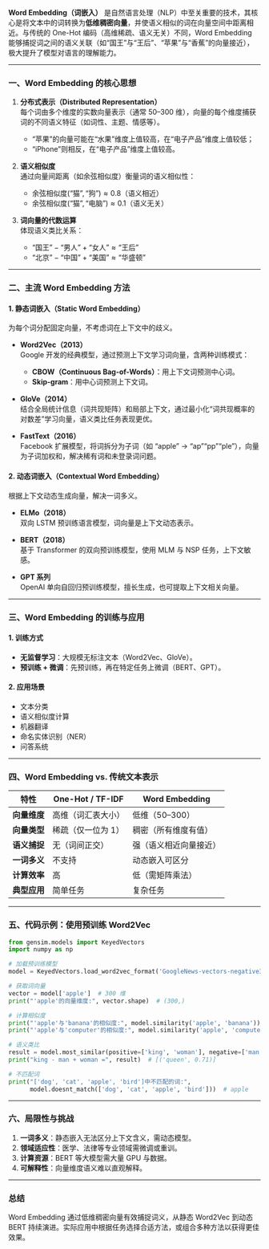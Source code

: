 **Word Embedding（词嵌入）** 是自然语言处理（NLP）中至关重要的技术，其核心是将文本中的词转换为**低维稠密向量**，并使语义相似的词在向量空间中距离相近。与传统的 One-Hot 编码（高维稀疏、语义无关）不同，Word Embedding 能够捕捉词之间的语义关联（如“国王”与“王后”、“苹果”与“香蕉”的向量接近），极大提升了模型对语言的理解能力。

---

### **一、Word Embedding 的核心思想**

1. **分布式表示（Distributed Representation）**  
   每个词由多个维度的实数向量表示（通常 50–300 维），向量的每个维度捕获词的不同语义特征（如词性、主题、情感等）。  
   - “苹果”的向量可能在“水果”维度上值较高，在“电子产品”维度上值较低；  
   - “iPhone”则相反，在“电子产品”维度上值较高。

2. **语义相似度**  
   通过向量间距离（如余弦相似度）衡量词的语义相似性：  
   - $\text{余弦相似度}(\text{“猫”}, \text{“狗”}) \approx 0.8$（语义相近）  
   - $\text{余弦相似度}(\text{“猫”}, \text{“电脑”}) \approx 0.1$（语义无关）

3. **词向量的代数运算**  
   体现语义类比关系：  
   - $\text{“国王”} - \text{“男人”} + \text{“女人”} \approx \text{“王后”}$  
   - $\text{“北京”} - \text{“中国”} + \text{“美国”} \approx \text{“华盛顿”}$

---

### **二、主流 Word Embedding 方法**

#### 1. 静态词嵌入（Static Word Embedding）  
为每个词分配固定向量，不考虑词在上下文中的歧义。

- **Word2Vec（2013）**  
  Google 开发的经典模型，通过预测上下文学习词向量，含两种训练模式：  
  - **CBOW（Continuous Bag-of-Words）**：用上下文词预测中心词。  
  - **Skip-gram**：用中心词预测上下文词。  

- **GloVe（2014）**  
  结合全局统计信息（词共现矩阵）和局部上下文，通过最小化“词共现概率的对数差”学习向量，语义类比任务表现更优。  

- **FastText（2016）**  
  Facebook 扩展模型，将词拆分为子词（如 “apple” → “ap”“pp”“ple”），向量为子词加权和，解决稀有词和未登录词问题。

#### 2. 动态词嵌入（Contextual Word Embedding）  
根据上下文动态生成向量，解决一词多义。

- **ELMo（2018）**  
  双向 LSTM 预训练语言模型，词向量是上下文动态表示。  

- **BERT（2018）**  
  基于 Transformer 的双向预训练模型，使用 MLM 与 NSP 任务，上下文敏感。  

- **GPT 系列**  
  OpenAI 单向自回归预训练模型，擅长生成，也可提取上下文相关向量。

---

### **三、Word Embedding 的训练与应用**

#### 1. 训练方式  
- **无监督学习**：大规模无标注文本（Word2Vec、GloVe）。  
- **预训练 + 微调**：先预训练，再在特定任务上微调（BERT、GPT）。

#### 2. 应用场景  
- 文本分类  
- 语义相似度计算  
- 机器翻译  
- 命名实体识别（NER）  
- 问答系统

---

### **四、Word Embedding vs. 传统文本表示**

| 特性             | One-Hot / TF-IDF          | Word Embedding             |
|------------------|---------------------------|----------------------------|
| **向量维度**     | 高维（词汇表大小）        | 低维（50–300）             |
| **向量类型**     | 稀疏（仅一位为 1）        | 稠密（所有维度有值）       |
| **语义捕捉**     | 无（词间正交）            | 强（语义相近向量接近）     |
| **一词多义**     | 不支持                    | 动态嵌入可区分             |
| **计算效率**     | 高                        | 低（需矩阵乘法）           |
| **典型应用**     | 简单任务                  | 复杂任务                   |

---

### **五、代码示例：使用预训练 Word2Vec**

```python
from gensim.models import KeyedVectors
import numpy as np

# 加载预训练模型
model = KeyedVectors.load_word2vec_format('GoogleNews-vectors-negative300.bin', binary=True)

# 获取词向量
vector = model['apple']  # 300 维
print("'apple'的向量维度:", vector.shape)  # (300,)

# 计算相似度
print("'apple'与'banana'的相似度:", model.similarity('apple', 'banana'))
print("'apple'与'computer'的相似度:", model.similarity('apple', 'computer'))

# 语义类比
result = model.most_similar(positive=['king', 'woman'], negative=['man'], topn=1)
print("king - man + woman =", result)  # [('queen', 0.71)]

# 不匹配词
print("['dog', 'cat', 'apple', 'bird']中不匹配的词:",
      model.doesnt_match(['dog', 'cat', 'apple', 'bird']))  # apple
```

---

### **六、局限性与挑战**

1. **一词多义**：静态嵌入无法区分上下文含义，需动态模型。  
2. **领域适应性**：医学、法律等专业领域需微调或重训。  
3. **计算资源**：BERT 等大模型需大量 GPU 与数据。  
4. **可解释性**：向量维度语义难以直观解释。

---

### **总结**

Word Embedding 通过低维稠密向量有效捕捉词义，从静态 Word2Vec 到动态 BERT 持续演进。实际应用中根据任务选择合适方法，或组合多种方法以获得更佳效果。
